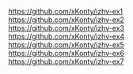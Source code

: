https://github.com/xKonty/izhv-ex1 <br>
https://github.com/xKonty/izhv-ex2 <br>
https://github.com/xKonty/izhv-ex3 <br>
https://github.com/xKonty/izhv-ex4 <br>
https://github.com/xKonty/izhv-ex5 <br>
https://github.com/xKonty/izhv-ex6 <br>
https://github.com/xKonty/izhv-ex7 <br>
